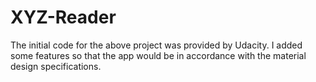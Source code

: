 # XYZ-Reader
The initial code for the above project was provided by Udacity.
I added some features so that the app would be in accordance with the material design specifications. 

